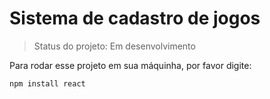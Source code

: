 # Sistema de cadastro de jogos</h1>

> Status do projeto: Em desenvolvimento

Para rodar esse projeto em sua máquinha, por favor digite:

```
npm install react
```
